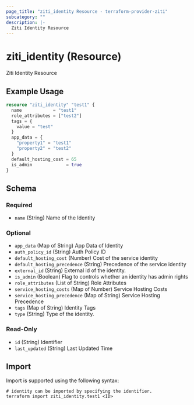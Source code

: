 ```yaml
---
page_title: "ziti_identity Resource - terraform-provider-ziti"
subcategory: ""
description: |-
  Ziti Identity Resource
---
```


# ziti_identity (Resource)

Ziti Identity Resource

## Example Usage

```terraform
resource "ziti_identity" "test1" {
  name            = "test1"
  role_attributes = ["test2"]
  tags = {
    value = "test"
  }
  app_data = {
    "property1" = "test1"
    "property2" = "test2"
  }
  default_hosting_cost = 65
  is_admin             = true
}
```

<!-- schema generated by tfplugindocs -->
## Schema

### Required

- `name` (String) Name of the Identity

### Optional

- `app_data` (Map of String) App Data of Identity
- `auth_policy_id` (String) Auth Policy ID
- `default_hosting_cost` (Number) Cost of the service identity
- `default_hosting_precedence` (String) Precedence of the service identity
- `external_id` (String) External id of the identity.
- `is_admin` (Boolean) Flag to controls whether an identity has admin rights
- `role_attributes` (List of String) Role Attributes
- `service_hosting_costs` (Map of Number) Service Hosting Costs
- `service_hosting_precedence` (Map of String) Service Hosting Precedence
- `tags` (Map of String) Identity Tags
- `type` (String) Type of the identity.

### Read-Only

- `id` (String) Identifier
- `last_updated` (String) Last Updated Time

## Import

Import is supported using the following syntax:

```shell
# identity can be imported by specifying the identifier.
terraform import ziti_identity.test1 <ID>
```

